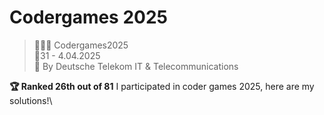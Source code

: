 # Codergames 2025
>👩🏻‍💻 Codergames2025\
>📅31 - 4.04.2025\
>📎 By Deutsche Telekom IT & Telecommunications

**🏆 Ranked 26th out of 81**
I participated in coder games 2025, here are my solutions!\

